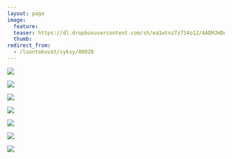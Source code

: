 ```yaml
---
layout: page
image:
  feature:
  teaser: https://dl.dropboxusercontent.com/sh/ea1wtnz7z734o12/AADMJHDofoEeVzi_w8UxwRJ6a/luontokuvat/syksy/3/DS37868-245px.jpg
  thumb:
redirect_from:
  - /luontokuvat/syksy/00028
---
```


[![](https://dl.dropboxusercontent.com/sh/ea1wtnz7z734o12/AAAhenDN50kLa6B-NsGp9eP_a/luontokuvat/syksy/3/DS37912-800px.jpg)](https://dl.dropboxusercontent.com/sh/ea1wtnz7z734o12/AACNiTiSwBOMp6d8FPc3Ygvda/luontokuvat/syksy/3/DS37912.jpg)

[![](https://dl.dropboxusercontent.com/sh/ea1wtnz7z734o12/AAAkmrnPXCArzKgFqYuI819ma/luontokuvat/syksy/3/DS37913-800px.jpg)](https://dl.dropboxusercontent.com/sh/ea1wtnz7z734o12/AAAN04WMsdio86Q4DBgPxHrJa/luontokuvat/syksy/3/DS37913.jpg)

[![](https://dl.dropboxusercontent.com/sh/ea1wtnz7z734o12/AABj5wFLYZmIXEjzZ7CGzubja/luontokuvat/syksy/3/DS37868-800px.jpg)](https://dl.dropboxusercontent.com/sh/ea1wtnz7z734o12/AAD3oZg8XIzkgrBgdbX1OVvna/luontokuvat/syksy/3/DS37868.jpg)

[![](https://dl.dropboxusercontent.com/sh/ea1wtnz7z734o12/AACxvTfWFpuaSz7_l_2uztVUa/luontokuvat/syksy/3/DS38175-800px.jpg)](https://dl.dropboxusercontent.com/sh/ea1wtnz7z734o12/AAAhUGFQjNSX8sF7bc_QK2oKa/luontokuvat/syksy/3/DS38175.jpg)

[![](https://dl.dropboxusercontent.com/sh/ea1wtnz7z734o12/AAC4ZDSCiez8HdsYYbUoOl3Ra/luontokuvat/syksy/3/DS38179-800px.jpg)](https://dl.dropboxusercontent.com/sh/ea1wtnz7z734o12/AABmJUJxxvZGfnL1ikw4SfqEa/luontokuvat/syksy/3/DS38179.jpg)

[![](https://dl.dropboxusercontent.com/sh/ea1wtnz7z734o12/AAAIHRL5k0KCohPeVmE_yMjka/luontokuvat/syksy/3/DS38217-800px.jpg)](https://dl.dropboxusercontent.com/sh/ea1wtnz7z734o12/AAABxyN5D6CAKXXPY3NCAXITa/luontokuvat/syksy/3/DS38217.jpg)

[![](https://dl.dropboxusercontent.com/sh/ea1wtnz7z734o12/AADwmSYMA17H4WY4W609JqZoa/luontokuvat/syksy/3/DS38218-800px.jpg)](https://dl.dropboxusercontent.com/sh/ea1wtnz7z734o12/AADUY-aZ9WyukQV4udkHkP4Ha/luontokuvat/syksy/3/DS38218.jpg)
